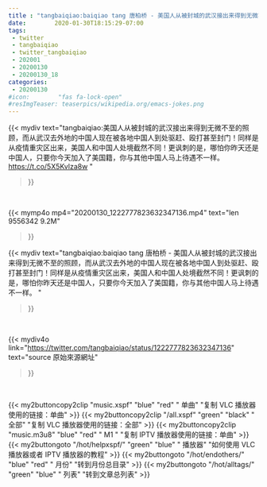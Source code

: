 ```yaml
---
title : "tangbaiqiao:baiqiao tang 唐柏桥 - 美国人从被封城的武汉接出来得到无微不至的照顾，而从武汉去外地的中国人现在被各地中国人到处驱赶、殴打甚至封门！同样是从疫情重灾区出来，美国人和中国人处境截然不同！更讽刺的是，哪怕你昨天还是中国人，只要你今天加入了美国籍，你与其他中国人马上待遇不一样。 "
date:        2020-01-30T18:15:29-07:00
tags:
 - twitter
 - tangbaiqiao
 - twitter_tangbaiqiao
 - 202001
 - 20200130
 - 20200130_18
categories:
 - 20200130
#icon:        "fas fa-lock-open"
#resImgTeaser: teaserpics/wikipedia.org/emacs-jokes.png
---
```


{{< mydiv text="tangbaiqiao:美国人从被封城的武汉接出来得到无微不至的照顾，而从武汉去外地的中国人现在被各地中国人到处驱赶、殴打甚至封门！同样是从疫情重灾区出来，美国人和中国人处境截然不同！更讽刺的是，哪怕你昨天还是中国人，只要你今天加入了美国籍，你与其他中国人马上待遇不一样。  https://t.co/5X5Kvlza8w "
>}}
<br>


{{< mymp4o mp4="20200130_1222777823632347136.mp4"
text="len 9556342    9.2M"
>}}


{{< mydiv text="tangbaiqiao:baiqiao tang 唐柏桥 - 美国人从被封城的武汉接出来得到无微不至的照顾，而从武汉去外地的中国人现在被各地中国人到处驱赶、殴打甚至封门！同样是从疫情重灾区出来，美国人和中国人处境截然不同！更讽刺的是，哪怕你昨天还是中国人，只要你今天加入了美国籍，你与其他中国人马上待遇不一样。 "
>}}
<br>

{{< mydiv4o link="https://twitter.com/tangbaiqiao/status/1222777823632347136"
text="source 原始來源網址"
>}}


<br>

{{< my2buttoncopy2clip "music.xspf"        "blue"   "red"    " 单曲"  "复制 VLC 播放器使用的链接：单曲" >}} {{< my2buttoncopy2clip "/all.xspf"         "green"  "black"  " 全部"  "复制 VLC 播放器使用的链接：全部" >}} {{< my2buttoncopy2clip "music.m3u8"        "blue"   "red"    " M1 "    "复制 IPTV 播放器使用的链接：单曲" >}} {{< my2buttongoto      "/hot/helpxspf/"    "green"  "blue"   " 播放器" "如何使用 VLC 播放器或者 IPTV 播放器的教程" >}} {{< my2buttongoto      "/hot/endothers/"   "blue"   "red"    " 月份"   "转到月份总目录" >}} {{< my2buttongoto      "/hot/alltags/"     "green"  "blue"   " 列表"   "转到文章总列表" >}} 
